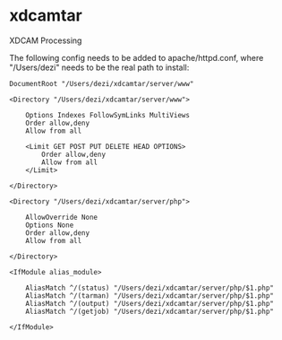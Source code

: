xdcamtar
========

XDCAM Processing

The following config needs to be added to apache/httpd.conf, where "/Users/dezi" needs to be the real path to install:

    DocumentRoot "/Users/dezi/xdcamtar/server/www"

    <Directory "/Users/dezi/xdcamtar/server/www">

        Options Indexes FollowSymLinks MultiViews
        Order allow,deny
        Allow from all
        
        <Limit GET POST PUT DELETE HEAD OPTIONS>
            Order allow,deny
            Allow from all
        </Limit>

    </Directory>

    <Directory "/Users/dezi/xdcamtar/server/php">
    
        AllowOverride None
        Options None
        Order allow,deny
        Allow from all
        
    </Directory>

    <IfModule alias_module>
    
        AliasMatch ^/(status) "/Users/dezi/xdcamtar/server/php/$1.php"
        AliasMatch ^/(tarman) "/Users/dezi/xdcamtar/server/php/$1.php"
        AliasMatch ^/(output) "/Users/dezi/xdcamtar/server/php/$1.php"
        AliasMatch ^/(getjob) "/Users/dezi/xdcamtar/server/php/$1.php"
    
    </IfModule>
